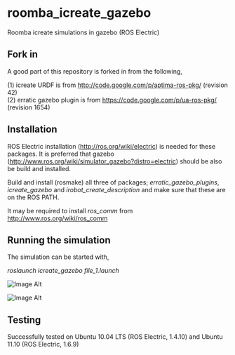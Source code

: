 roomba_icreate_gazebo
=====================

Roomba icreate simulations in gazebo (ROS Electric)

Fork in
-------
A good part of this repository is forked in from the following, 

(1) icreate URDF is from http://code.google.com/p/aptima-ros-pkg/ (revision 42)   
(2) erratic gazebo plugin is from https://code.google.com/p/ua-ros-pkg/ (revision 1654)    

Installation
------------
ROS Electric installation (http://ros.org/wiki/electric) is needed for these packages. It is preferred that gazebo (http://www.ros.org/wiki/simulator_gazebo?distro=electric) should be also be build and installed.

Build and install (rosmake) all three of packages; _erratic_gazebo_plugins_, _icreate_gazebo_ and _irobot_create_description_ and make sure that these are on the ROS PATH. 

It may be required to install _ros_comm_ from http://www.ros.org/wiki/ros_comm

Running the simulation
----------------------
The simulation can be started with,

  _roslaunch icreate_gazebo file_1.launch_
  
![Image Alt](http://3.bp.blogspot.com/-WERRDMHcMpM/TxMG94A0GgI/AAAAAAAAB3k/uhVxcVJ0Clw/s1600/Screenshot-2.png)

![Image Alt](http://4.bp.blogspot.com/-DrqKcNVLbKQ/TxMGX80HoFI/AAAAAAAAB3U/Ef_bT4CAHnw/s1600/Screenshot-3.png)

Testing
-------
Successfully tested on Ubuntu 10.04 LTS (ROS Electric, 1.4.10) and Ubuntu 11.10 (ROS Electric, 1.6.9)
